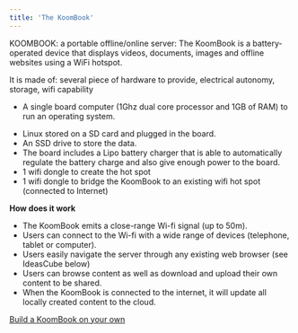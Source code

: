 ```yaml
---
title: 'The KoomBook'
---
```


KOOMBOOK: a portable offline/online server: The KoomBook is a battery-operated device that displays videos, documents, images and offline websites using a WiFi hotspot.

It is made of: several piece of hardware to provide, electrical autonomy, storage, wifi capability

* A single board computer (1Ghz dual core processor and 1GB of RAM) to run an operating system. 

- Linux stored on a SD card and plugged in the board. 
- An SSD drive to store the data. 
- The board includes a Lipo battery charger that is able to automatically regulate the battery charge and also give enough power to the board. 
- 1 wifi dongle to create the hot spot
- 1 wifi dongle to bridge the KoomBook to an existing wifi hot spot (connected to Internet)

 **How does it work**

- The KoomBook emits a close-range Wi-fi signal (up to 50m).
- Users can connect to the Wi-fi with a wide range of devices  (telephone, tablet or computer).
- Users easily navigate the server through any existing web browser (see IdeasCube below)
- Users can browse content as well as download and upload their own content to be shared.
- When the KoomBook is connected to the internet, it will update all locally created content to the cloud.

[Build a KoomBook on your own](http://assemblage-koombook.doc.bibliosansfrontieres.org/fr)